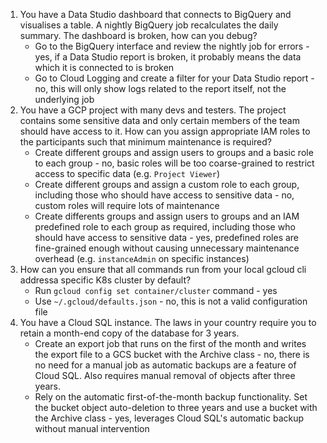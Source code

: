 1. You have a Data Studio dashboard that connects to BigQuery and visualises a table. A nightly BigQuery job recalculates the daily summary. The dashboard is broken, how can you debug?
    * Go to the BigQuery interface and review the nightly job for errors - yes, if a Data Studio report is broken, it probably means the data which it is connected to is broken
    * Go to Cloud Logging and create a filter for your Data Studio report - no, this will only show logs related to the report itself, not the underlying job
1. You have a GCP project with many devs and testers. The project contains some sensitive data and only certain members of the team should have access to it. How can you assign appropriate IAM roles to the participants such that minimum maintenance is required?
    * Create different groups and assign users to groups and a basic role to each group - no, basic roles will be too coarse-grained to restrict access to specific data (e.g. `Project Viewer`)
    * Create different groups and assign a custom role to each group, including those who should have access to sensitive data - no, custom roles will require lots of maintenance
    * Create differents groups and assign users to groups and an IAM predefined role to each group as required, including those who should have access to sensitive data - yes, predefined roles are fine-grained enough without causing unnecessary maintenance overhead (e.g. `instanceAdmin` on specific instances)
1. How can you ensure that all commands run from your local gcloud cli addressa specific K8s cluster by default?
    * Run `gcloud config set container/cluster` command - yes
    * Use `~/.gcloud/defaults.json` - no, this is not a valid configuration file
1. You have a Cloud SQL instance. The laws in your country require you to retain a month-end copy of the database for 3 years.
    * Create an export job that runs on the first of the month and writes the export file to a GCS bucket with the Archive class - no, there is no need for a manual job as automatic backups are a feature of Cloud SQL. Also requires manual removal of objects after three years.
    * Rely on the automatic first-of-the-month backup functionality. Set the bucket object auto-deletion to three years and use a bucket with the Archive class - yes, leverages Cloud SQL's automatic backup without manual intervention
